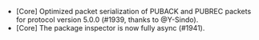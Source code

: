 * [Core] Optimized packet serialization of PUBACK and PUBREC packets for protocol version 5.0.0 (#1939, thanks to @Y-Sindo).
* [Core] The package inspector is now fully async (#1941).
